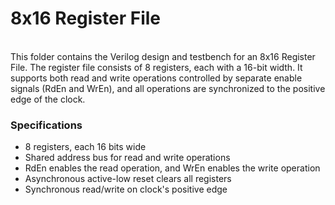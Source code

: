 <h1>8x16 Register File</h1>
<br>
This folder contains the Verilog design and testbench for an 8x16 Register File. The register file consists of 8 registers, each with a 16-bit width. It supports both read and write operations controlled by separate enable signals (RdEn and WrEn), and all operations are synchronized to the positive edge of the clock.
<br>
<h3>Specifications</h3>

- 8 registers, each 16 bits wide
- Shared address bus for read and write operations
- RdEn enables the read operation, and WrEn enables the write operation
- Asynchronous active-low reset clears all registers
- Synchronous read/write on clock's positive edge
